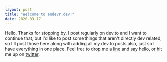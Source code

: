 ```yaml
---
layout: post
title: "Welcome to andevr.dev!"
date: 2020-03-17
---
```


Hello, Thanks for stopping by. I post regularly on dev.to and I want to continue that, but I'd like to post some things that aren't directly dev related, so I'll post those here along with adding all my dev.to posts also, just so I have everything in one place. Feel free to drop me a <a href="mailto:drew@andevr.dev">line<a/> and say hello, or hit me up on <a href="https://twitter.com/Andevrs">twitter</a>.
